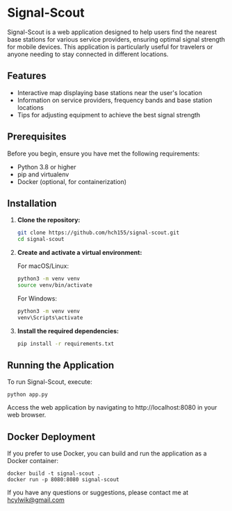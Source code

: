 # Signal-Scout 

Signal-Scout is a web application designed to help users find the nearest base stations for various service providers, ensuring optimal signal strength for mobile devices. This application is particularly useful for travelers or anyone needing to stay connected in different locations.

## Features

- Interactive map displaying base stations near the user's location
- Information on service providers, frequency bands and base station locations
- Tips for adjusting equipment to achieve the best signal strength

## Prerequisites

Before you begin, ensure you have met the following requirements:

- Python 3.8 or higher
- pip and virtualenv
- Docker (optional, for containerization)

## Installation

1. **Clone the repository:**
   
   ```bash
   git clone https://github.com/hch155/signal-scout.git
   cd signal-scout

2. **Create and activate a virtual environment:**
   
   For macOS/Linux:
   ```bash
   python3 -m venv venv
   source venv/bin/activate
   ```
   For Windows:
   ```bash
   python3 -m venv venv
   venv\Scripts\activate
   ```
   
3. **Install the required dependencies:**
   ```bash
   pip install -r requirements.txt
    ```
## Running the Application

To run Signal-Scout, execute:

    python app.py    
    
Access the web application by navigating to http://localhost:8080 in your web browser.

## Docker Deployment 

If you prefer to use Docker, you can build and run the application as a Docker container:
    
    docker build -t signal-scout .
    docker run -p 8080:8080 signal-scout
    

If you have any questions or suggestions, please contact me at hcylwik@gmail.com

